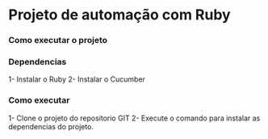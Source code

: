 <h1>Projeto de automação com Ruby</h1>
<h3>Como executar o projeto</h3>


<h3>Dependencias</h3>
1- Instalar o Ruby
2- Instalar o Cucumber <gem install cucumber>


<h3>Como executar</h3>
1- Clone o projeto do repositorio GIT
2- Execute o comando <bundler install> para instalar as dependencias do projeto.